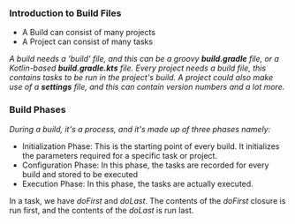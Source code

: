 ### Introduction to Build Files

- A Build can consist of many projects
- A Project can consist of many tasks

_A build needs a 'build' file, and this can be a groovy **build.gradle** file, or a Kotlin-based **build.gradle.kts** file. Every project needs a build file, this contains tasks to be run in the project's build. A project could also make use of a **settings** file, and this can contain version numbers and a lot more._

### Build Phases

_During a build, it's a process, and it's made up of three phases namely:_

- Initialization Phase: This is the starting point of every build. It initializes the parameters required for a specific task or project.
- Configuration Phase: In this phase, the tasks are recorded for every build and stored to be executed
- Execution Phase: In this phase, the tasks are actually executed.

In a task, we have _doFirst_ and _doLast_. The contents of the _doFirst_ closure is run first, and the contents of the _doLast_ is run last.